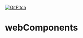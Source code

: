 [![GitPitch](https://gitpitch.com/assets/badge.svg)](https://gitpitch.com/rocimunoz/webcomponents)

# webComponents

